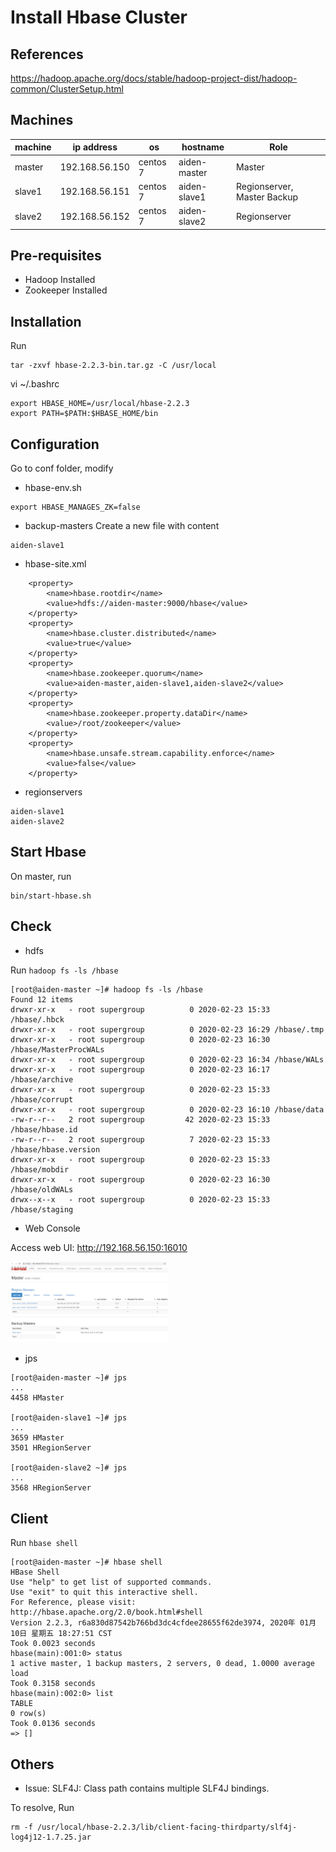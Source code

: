 # Install Hbase Cluster

## References

https://hadoop.apache.org/docs/stable/hadoop-project-dist/hadoop-common/ClusterSetup.html

## Machines

machine | ip address | os | hostname | Role
-|-|-|-|-
master | 192.168.56.150 | centos 7 | aiden-master | Master
slave1 | 192.168.56.151 | centos 7 | aiden-slave1 | Regionserver, Master Backup
slave2 | 192.168.56.152 | centos 7 | aiden-slave2 | Regionserver

## Pre-requisites

- Hadoop Installed
- Zookeeper Installed

## Installation

Run
```
tar -zxvf hbase-2.2.3-bin.tar.gz -C /usr/local
```

vi ~/.bashrc
```
export HBASE_HOME=/usr/local/hbase-2.2.3
export PATH=$PATH:$HBASE_HOME/bin
```

## Configuration

Go to conf folder, modify

- hbase-env.sh

```
export HBASE_MANAGES_ZK=false
```


- backup-masters
Create a new file with content
```
aiden-slave1
```

- hbase-site.xml
```
    <property>
        <name>hbase.rootdir</name>
        <value>hdfs://aiden-master:9000/hbase</value>
    </property>
    <property>
        <name>hbase.cluster.distributed</name>
        <value>true</value>
    </property>
    <property>
        <name>hbase.zookeeper.quorum</name>
        <value>aiden-master,aiden-slave1,aiden-slave2</value>
    </property>
    <property>
        <name>hbase.zookeeper.property.dataDir</name>
        <value>/root/zookeeper</value>
    </property>
    <property>
        <name>hbase.unsafe.stream.capability.enforce</name>
        <value>false</value>
    </property>
```

- regionservers
```
aiden-slave1
aiden-slave2
```

## Start Hbase

On master, run
```
bin/start-hbase.sh
```

## Check

- hdfs

Run `hadoop fs -ls /hbase`
```
[root@aiden-master ~]# hadoop fs -ls /hbase
Found 12 items
drwxr-xr-x   - root supergroup          0 2020-02-23 15:33 /hbase/.hbck
drwxr-xr-x   - root supergroup          0 2020-02-23 16:29 /hbase/.tmp
drwxr-xr-x   - root supergroup          0 2020-02-23 16:30 /hbase/MasterProcWALs
drwxr-xr-x   - root supergroup          0 2020-02-23 16:34 /hbase/WALs
drwxr-xr-x   - root supergroup          0 2020-02-23 16:17 /hbase/archive
drwxr-xr-x   - root supergroup          0 2020-02-23 15:33 /hbase/corrupt
drwxr-xr-x   - root supergroup          0 2020-02-23 16:10 /hbase/data
-rw-r--r--   2 root supergroup         42 2020-02-23 15:33 /hbase/hbase.id
-rw-r--r--   2 root supergroup          7 2020-02-23 15:33 /hbase/hbase.version
drwxr-xr-x   - root supergroup          0 2020-02-23 15:33 /hbase/mobdir
drwxr-xr-x   - root supergroup          0 2020-02-23 16:30 /hbase/oldWALs
drwx--x--x   - root supergroup          0 2020-02-23 15:33 /hbase/staging
```

- Web Console

Access web UI: http://192.168.56.150:16010

<img src="../images/hbase.PNG" width="50%">

- jps
```
[root@aiden-master ~]# jps
...
4458 HMaster

[root@aiden-slave1 ~]# jps
...
3659 HMaster
3501 HRegionServer

[root@aiden-slave2 ~]# jps
...
3568 HRegionServer
```

## Client

Run `hbase shell`

```
[root@aiden-master ~]# hbase shell
HBase Shell
Use "help" to get list of supported commands.
Use "exit" to quit this interactive shell.
For Reference, please visit: http://hbase.apache.org/2.0/book.html#shell
Version 2.2.3, r6a830d87542b766bd3dc4cfdee28655f62de3974, 2020年 01月 10日 星期五 18:27:51 CST
Took 0.0023 seconds                                                                    
hbase(main):001:0> status
1 active master, 1 backup masters, 2 servers, 0 dead, 1.0000 average load
Took 0.3158 seconds                                                                    
hbase(main):002:0> list
TABLE                                                                                  
0 row(s)
Took 0.0136 seconds                                                                    
=> []
```


## Others

- Issue: SLF4J: Class path contains multiple SLF4J bindings.

To resolve, Run
```
rm -f /usr/local/hbase-2.2.3/lib/client-facing-thirdparty/slf4j-log4j12-1.7.25.jar
```

